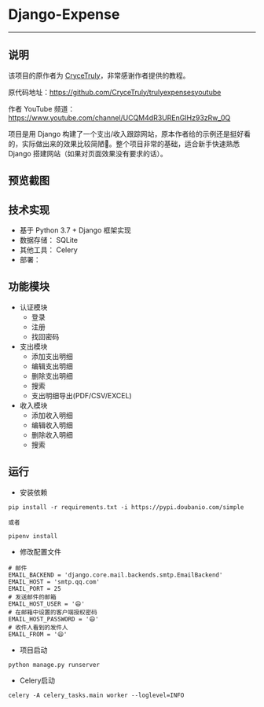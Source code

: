 # Django-Expense

------

## 说明

该项目的原作者为 [CryceTruly](https://github.com/CryceTruly)，非常感谢作者提供的教程。

原代码地址：https://github.com/CryceTruly/trulyexpensesyoutube

作者 YouTube 频道：https://www.youtube.com/channel/UCQM4dR3UREnGIHz93zRw_0Q

项目是用 Django 构建了一个支出/收入跟踪网站，原本作者给的示例还是挺好看的，实际做出来的效果比较简陋🤣。整个项目非常的基础，适合新手快速熟悉 Django 搭建网站（如果对页面效果没有要求的话）。

## 预览截图


## 技术实现

- 基于 Python 3.7 + Django 框架实现
- 数据存储： SQLite
- 其他工具： Celery
- 部署：

## 功能模块

- 认证模块
    - 登录
    - 注册
    - 找回密码
- 支出模块
    - 添加支出明细
    - 编辑支出明细
    - 删除支出明细
    - 搜索
    - 支出明细导出(PDF/CSV/EXCEL)
- 收入模块
    - 添加收入明细
    - 编辑收入明细
    - 删除收入明细
    - 搜索

## 运行

- 安装依赖

```shell script
pip install -r requirements.txt -i https://pypi.doubanio.com/simple

或者

pipenv install
```

- 修改配置文件

```config
# 邮件
EMAIL_BACKEND = 'django.core.mail.backends.smtp.EmailBackend'
EMAIL_HOST = 'smtp.qq.com'
EMAIL_PORT = 25
# 发送邮件的邮箱
EMAIL_HOST_USER = '😄'
# 在邮箱中设置的客户端授权密码
EMAIL_HOST_PASSWORD = '😄'
# 收件人看到的发件人
EMAIL_FROM = '😄'
```

- 项目启动

```shell script
python manage.py runserver 
```

- Celery启动

```shell script
celery -A celery_tasks.main worker --loglevel=INFO
```
